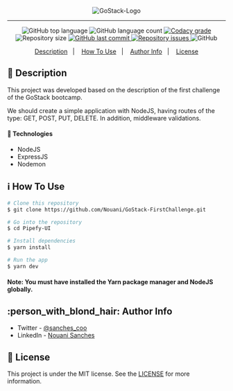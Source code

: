 <p align="center">
  <img alt="GoStack-Logo" src="https://user-images.githubusercontent.com/49238044/73220817-11c32180-413e-11ea-904e-6310ebb8c77a.png"         />
</p>

---

<p align="center">
  <img alt="GitHub top language" src="https://img.shields.io/github/languages/top/Nouani/GoStack-FirstChallenge.svg">

  <img alt="GitHub language count" src="https://img.shields.io/github/languages/count/Nouani/GoStack-FirstChallenge.svg">

  <a href="https://www.codacy.com/app/Nouani/GoStack-FirstChallenge?utm_source=github.com&amp;utm_medium=referral&amp;utm_content=Nouani/GoStack-FirstChallenge&amp;utm_campaign=Badge_Grade">
    <img alt="Codacy grade" src="https://img.shields.io/codacy/grade/1b577a07dda843aba09f4bc55d1af8fc.svg">
  </a>

  <img alt="Repository size" src="https://img.shields.io/github/repo-size/Nouani/GoStack-FirstChallenge.svg">
  <a href="https://github.com/Nouani/GoStack-FirstChallenge/commits/master">
    <img alt="GitHub last commit" src="https://img.shields.io/github/last-commit/Nouani/GoStack-FirstChallenge.svg">
  </a>

  <a href="https://github.com/Nouani/GoStack-FirstChallenge/issues">
    <img alt="Repository issues" src="https://img.shields.io/github/issues/Nouani/GoStack-FirstChallenge.svg">
  </a>

  <img alt="GitHub" src="https://img.shields.io/github/license/Nouani/GoStack-FirstChallenge.svg">
</p>


<p align="center">
  <a href="#page_with_curl-description">Description</a>&nbsp;&nbsp;&nbsp;|&nbsp;&nbsp;&nbsp;
  <a href="#information_source-how-to-use">How To Use</a>&nbsp;&nbsp;&nbsp;|&nbsp;&nbsp;&nbsp;
  <a href="#person_with_blond_hair-author-info">Author Info</a>&nbsp;&nbsp;&nbsp;|&nbsp;&nbsp;&nbsp;
  <a href="#memo-license">License</a>
</p>

## :page_with_curl: Description

This project was developed based on the description of the first challenge of the GoStack bootcamp.

We should create a simple application with NodeJS, having routes of the type: GET, POST, PUT, DELETE. In addition, middleware validations.

#### :rocket: Technologies

- NodeJS
- ExpressJS
- Nodemon

## :information_source: How To Use

```bash
# Clone this repository
$ git clone https://github.com/Nouani/GoStack-FirstChallenge.git

# Go into the repository
$ cd Pipefy-UI

# Install dependencies 
$ yarn install

# Run the app
$ yarn dev
```

#### Note: You must have installed the Yarn package manager and NodeJS globally.

## :person_with_blond_hair: Author Info

- Twitter - [@sanches_coo](https://twitter.com/sanches_coo)
- LinkedIn - [Nouani Sanches](https://www.linkedin.com/in/nouani-sanches-a8b39419b/m)

## :memo: License
This project is under the MIT license. See the [LICENSE](https://github.com/Nouani/GoStack-FirstChallenge/blob/master/LICENSE) for more information.

